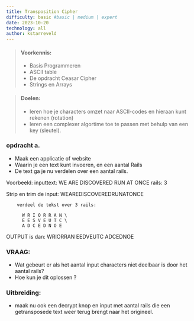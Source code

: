 ```yaml
---
title: Transposition Cipher
difficulty: basic #basic | medium | expert
date: 2023-10-20
technology: all
author: kstarreveld
---
```


> #### Voorkennis:  
> * Basis Programmeren 
> * ASCII table
> * De opdracht Ceasar Cipher
> * Strings en Arrays

> #### Doelen:  
> * leren hoe je characters omzet naar ASCII-codes en hieraan kunt rekenen (rotation)
> * leren een complexer algortime toe te passen met behulp van een key (sleutel).


### opdracht a.
* Maak een applicatie of website
* Waarin je een text kunt invoeren, en een aantal Rails
* De text ga je nu verdelen over een aantal rails.

Voorbeeld: inputtext:  WE ARE DISCOVERED RUN AT ONCE
           rails:  3

Strip en trim de input: WEAREDISCOVEREDRUNATONCE

        verdeel de tekst over 3 rails: 

          W R I O R R A N \
          E E S V E U T C \
          A D C E D N O E  

          
OUTPUT is dan: WRIORRAN EEDVEUTC ADCEDNOE


### VRAAG:
* Wat gebeurt er als het aantal input characters niet deelbaar is door het aantal rails?
* Hoe kun je dit oplossen ?

### Uitbreiding:
* maak nu ook een decrypt knop en input met aantal rails die een getransposede text weer terug brengt naar het origineel.
